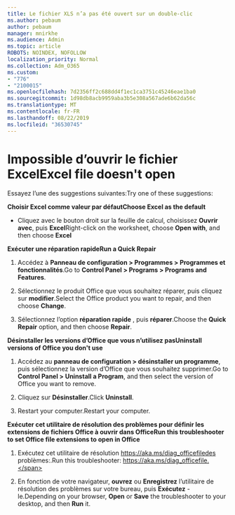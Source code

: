 ```yaml
---
title: Le fichier XLS n’a pas été ouvert sur un double-clic
ms.author: pebaum
author: pebaum
manager: mnirkhe
ms.audience: Admin
ms.topic: article
ROBOTS: NOINDEX, NOFOLLOW
localization_priority: Normal
ms.collection: Adm_O365
ms.custom:
- "776"
- "2100015"
ms.openlocfilehash: 7d2356ff2c688dd4f1ec1ca3751c45246eae1ba0
ms.sourcegitcommit: 1d98db8acb9959aba3b5e308a567ade6b62da56c
ms.translationtype: MT
ms.contentlocale: fr-FR
ms.lasthandoff: 08/22/2019
ms.locfileid: "36530745"
---
```

# <a name="excel-file-doesnt-open"></a><span data-ttu-id="593c5-102">Impossible d’ouvrir le fichier Excel</span><span class="sxs-lookup"><span data-stu-id="593c5-102">Excel file doesn't open</span></span>

<span data-ttu-id="593c5-103">Essayez l’une des suggestions suivantes:</span><span class="sxs-lookup"><span data-stu-id="593c5-103">Try one of these suggestions:</span></span>

<span data-ttu-id="593c5-104">**Choisir Excel comme valeur par défaut**</span><span class="sxs-lookup"><span data-stu-id="593c5-104">**Choose Excel as the default**</span></span>

* <span data-ttu-id="593c5-105">Cliquez avec le bouton droit sur la feuille de calcul, choisissez **Ouvrir avec**, puis **Excel**</span><span class="sxs-lookup"><span data-stu-id="593c5-105">Right-click on the worksheet, choose **Open with**, and then choose **Excel**</span></span>

<span data-ttu-id="593c5-106">**Exécuter une réparation rapide**</span><span class="sxs-lookup"><span data-stu-id="593c5-106">**Run a Quick Repair**</span></span>

1. <span data-ttu-id="593c5-107">Accédez à **Panneau de configuration > Programmes > Programmes et fonctionnalités**.</span><span class="sxs-lookup"><span data-stu-id="593c5-107">Go to **Control Panel > Programs > Programs and Features**.</span></span>

2. <span data-ttu-id="593c5-108">Sélectionnez le produit Office que vous souhaitez réparer, puis cliquez sur **modifier**.</span><span class="sxs-lookup"><span data-stu-id="593c5-108">Select the Office product you want to repair, and then choose **Change**.</span></span>

3. <span data-ttu-id="593c5-109">Sélectionnez l’option **réparation rapide** , puis **réparer**.</span><span class="sxs-lookup"><span data-stu-id="593c5-109">Choose the **Quick Repair** option, and then choose **Repair**.</span></span>

<span data-ttu-id="593c5-110">**Désinstaller les versions d’Office que vous n’utilisez pas**</span><span class="sxs-lookup"><span data-stu-id="593c5-110">**Uninstall versions of Office you don't use**</span></span>

1. <span data-ttu-id="593c5-111">Accédez au **panneau de configuration > désinstaller un programme**, puis sélectionnez la version d’Office que vous souhaitez supprimer.</span><span class="sxs-lookup"><span data-stu-id="593c5-111">Go to **Control Panel > Uninstall a Program**, and then select the version of Office you want to remove.</span></span>

2. <span data-ttu-id="593c5-112">Cliquez sur **Désinstaller**.</span><span class="sxs-lookup"><span data-stu-id="593c5-112">Click **Uninstall**.</span></span>

3. <span data-ttu-id="593c5-113">Restart your computer.</span><span class="sxs-lookup"><span data-stu-id="593c5-113">Restart your computer.</span></span>

<span data-ttu-id="593c5-114">**Exécuter cet utilitaire de résolution des problèmes pour définir les extensions de fichiers Office à ouvrir dans Office**</span><span class="sxs-lookup"><span data-stu-id="593c5-114">**Run this troubleshooter to set Office file extensions to open in Office**</span></span>

1. <span data-ttu-id="593c5-115">Exécutez cet utilitaire de résolution https://aka.ms/diag_officefiledes problèmes:.</span><span class="sxs-lookup"><span data-stu-id="593c5-115">Run this troubleshooter: https://aka.ms/diag_officefile.</span></span>

2. <span data-ttu-id="593c5-116">En fonction de votre navigateur, **ouvrez** ou **Enregistrez** l’utilitaire de résolution des problèmes sur votre bureau, puis **Exécutez** -le.</span><span class="sxs-lookup"><span data-stu-id="593c5-116">Depending on your browser, **Open** or **Save** the troubleshooter to your desktop, and then **Run** it.</span></span>

